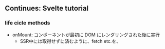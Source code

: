 ## Continues: Svelte tutorial
### life cicle methods
  - onMount: コンポーネントが最初に DOM にレンダリングされた後に実行
    - SSR中には取得せずに済むように、fetch etc.を、<script> の最上位ではなく、 onMount の中に入れることが推奨されます。
    - なぜなら、onDestroy以外のライフサイクル関数がSSR中に動作することはないから
    - onMount コールバックが関数を返す場合、その関数はコンポーネントが破棄されたときに呼び出されます。
  - onDestroy: コンポーネント破棄時に実行される 
    - どこ から呼び出すかは重要ではありません。そのため、インターバルロジックを抽象化して utils.js のヘルパー関数にすることができます
  - before update
    - DOM更新の直前に起動
    - コンポーネントが最初にマウントされる前に実行される
  - after update
    - before updateの対
  - tick
    - 呼ばれる＆呼べるタイミング
      - コンポーネントが最初に初期化されたとき
      - いつでも呼び出せる
    - 保留中の状態変更が DOM に適用されるてすぐにresolveするpromiseを返す
      - 保留中がなければすぐさま


Svelte でコンポーネントの状態を更新しても、すぐに DOM を更新するわけではありません。その代わりに、次の マイクロタスク まで待って、他のコンポーネントも含めて適用する必要のある変更があるかどうかを確認します。
 
### store
  - 単に、値が変化するたびに関係者に通知するsubscribe メソッドを備えたオブジェクトです
  - `const count = writable(0);`
  - `count.update(n => n + 1)`
  - `count.set(0)`
  - subscribe: 
  ```
  let countValue;

  count.subscribe(value => {
    countValue = value;
  });
```
  - unsubscribe:
```
  const unsubscribe = subscrive(...);
  onDestroy(unsubscribe);
```
  - ストア名の前に $ を付けることで、ストアの値を参照できます。
  - readable store: 
```
export const time = readable(new Date(), function start(set) {
  const interval = setInterval(() => {
    set(new Date());
  }, 1000);

  return function stop() {
    clearInterval(interval);
  };
});
```
  - derived: [derived](https://svelte.jp/docs#run-time-svelte-store-derived) を使用して、1つまたはそれ以上の他のストアに基づいた値のストアを作成することができます。
```
export const elapsed = derived(
  time,
  $time => Math.round(($time - start) / 1000)
);
```
  - カスタムストア
    - オブジェクトが subscribe メソッドを正しく実装していれば、それはストアです。
    - update, setを実装しないということもできる
```
function createCount() {
  const { subscribe, set, update } = writable(0);

  return {
    subscribe,
    increment: () => update(n => n + 1),
    decrement: () => update(n => n - 1),
    reset: () => set(0)
  };
}
```
  - set メソッドを持っている場合は、ローカルコンポーネントの状態にバインドするのと同じように、ストアの値にバインドできます。
    - set methodが存在すれば加減乗除できそう

### [Motion](https://svelte.jp/tutorial/tweened)
  - TODO


## Today's commit
- [setting kong docker](https://github.com/daikon128/mfe-todo/commit/1eae6b25681f13ab26761e6c0645b2f1324c7350)
- [routing to host network](https://github.com/daikon128/mfe-todo/commit/2d2730f059ea984fd870e0ebfcd6c8da09f3fe85)
- [routing remote entry](https://github.com/daikon128/mfe-todo/commit/624055d42ee4e46aee255c7e5632b5d7ef77fe5f)
  
## Others
- [kong docker](https://registry.hub.docker.com/_/kong/)
- [KONGことはじめ](https://qiita.com/AkihiroTakamura/items/f3dbcace4a9e6ca982a1)
- [APIゲートウェイKongを試す](https://yuya-hirooka.hatenablog.com/entry/2020/04/05/051628)
- [kongの利用方法](https://github.com/david3080/kong)

